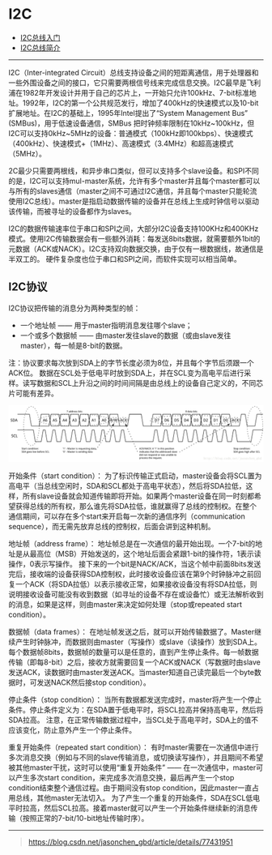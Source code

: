<!-- README.md --- 
;; 
;; Description: 
;; Author: Hongyi Wu(吴鸿毅)
;; Email: wuhongyi@qq.com 
;; Created: 二 3月  5 14:01:39 2019 (+0800)
;; Last-Updated: 二 3月  5 14:37:13 2019 (+0800)
;;           By: Hongyi Wu(吴鸿毅)
;;     Update #: 2
;; URL: http://wuhongyi.cn -->

# I2C

- [I2C总线入门](http://wuhongyi.cn/FPGANote/pdf/I2C/I2C总线入门_很详细很经典.doc)
- [I2C总线简介](http://wuhongyi.cn/FPGANote/pdf/I2C/I2C总线简介很经典.docx)

----

I2C（Inter-integrated Circuit）总线支持设备之间的短距离通信，用于处理器和一些外围设备之间的接口，它只需要两根信号线来完成信息交换。I2C最早是飞利浦在1982年开发设计并用于自己的芯片上，一开始只允许100kHz、7-bit标准地址。1992年，I2C的第一个公共规范发行，增加了400kHz的快速模式以及10-bit扩展地址。在I2C的基础上，1995年Intel提出了“System Management Bus” (SMBus)，用于低速设备通信，SMBus 把时钟频率限制在10kHz~100kHz，但I2C可以支持0kHz~5MHz的设备：普通模式（100kHz即100kbps）、快速模式（400kHz）、快速模式+（1MHz）、高速模式（3.4MHz）和超高速模式（5MHz）。


2C最少只需要两根线，和异步串口类似，但可以支持多个slave设备。和SPI不同的是，I2C可以支持mul-master系统，允许有多个master并且每个master都可以与所有的slaves通信（master之间不可通过I2C通信，并且每个master只能轮流使用I2C总线）。master是指启动数据传输的设备并在总线上生成时钟信号以驱动该传输，而被寻址的设备都作为slaves。 

I2C的数据传输速率位于串口和SPI之间，大部分I2C设备支持100KHz和400KHz模式。使用I2C传输数据会有一些额外消耗：每发送8bits数据，就需要额外1bit的元数据（ACK或NACK）。I2C支持双向数据交换，由于仅有一根数据线，故通信是半双工的。 
硬件复杂度也位于串口和SPI之间，而软件实现可以相当简单。


## I2C协议

I2C协议把传输的消息分为两种类型的帧： 
- 一个地址帧 —— 用于master指明消息发往哪个slave； 
- 一个或多个数据帧 —— 由master发往slave的数据（或由slave发往master），每一帧是8-bit的数据。 

注：协议要求每次放到SDA上的字节长度必须为8位，并且每个字节后须跟一个ACK位。 
数据在SCL处于低电平时放到SDA上，并在SCL变为高电平后进行采样。读写数据和SCL上升沿之间的时间间隔是由总线上的设备自己定义的，不同芯片可能有差异。 

![I2C数据传输的时序图](/img/20170820192701519.png)

开始条件（start condition）： 
为了标识传输正式启动，master设备会将SCL置为高电平（当总线空闲时，SDA和SCL都处于高电平状态），然后将SDA拉低，这样，所有slave设备就会知道传输即将开始。如果两个master设备在同一时刻都希望获得总线的所有权，那么谁先将SDA拉低，谁就赢得了总线的控制权。在整个通信期间，可以存在多个start来开启每一次新的通信序列（communication sequence），而无需先放弃总线的控制权，后面会讲到这种机制。 

地址帧（address frame）： 
地址帧总是在一次通信的最开始出现。一个7-bit的地址是从最高位（MSB）开始发送的，这个地址后面会紧跟1-bit的操作符，1表示读操作，0表示写操作。 
接下来的一个bit是NACK/ACK，当这个帧中前面8bits发送完后，接收端的设备获得SDA控制权，此时接收设备应该在第9个时钟脉冲之前回复一个ACK（将SDA拉低）以表示接收正常，如果接收设备没有将SDA拉低，则说明接收设备可能没有收到数据（如寻址的设备不存在或设备忙）或无法解析收到的消息，如果是这样，则由master来决定如何处理（stop或repeated start condition）。 

数据帧（data frames）： 
在地址帧发送之后，就可以开始传输数据了。Master继续产生时钟脉冲，而数据则由master（写操作）或slave（读操作）放到SDA上。每个数据帧8bits，数据帧的数量可以是任意的，直到产生停止条件。每一帧数据传输（即每8-bit）之后，接收方就需要回复一个ACK或NACK（写数据时由slave发送ACK，读数据时由master发送ACK。当master知道自己读完最后一个byte数据时，可发送NACK然后接stop condition）。 

停止条件（stop condition）： 
当所有数据都发送完成时，master将产生一个停止条件。停止条件定义为：在SDA置于低电平时，将SCL拉高并保持高电平，然后将SDA拉高。 
注意，在正常传输数据过程中，当SCL处于高电平时，SDA上的值不应该变化，防止意外产生一个停止条件。 

重复开始条件（repeated start condition）： 
有时master需要在一次通信中进行多次消息交换（例如与不同的slave传输消息，或切换读写操作），并且期间不希望被其他master干扰，这时可以使用“重复开始条件” —— 在一次通信中，master可以产生多次start condition，来完成多次消息交换，最后再产生一个stop condition结束整个通信过程。由于期间没有stop condition，因此master一直占用总线，其他master无法切入。 
为了产生一个重复的开始条件，SDA在SCL低电平时拉高，然后SCL拉高。接着master就可以产生一个开始条件继续新的消息传输（按照正常的7-bit/10-bit地址传输时序）。





----

> https://blog.csdn.net/jasonchen_gbd/article/details/77431951

<!-- README.md ends here -->
